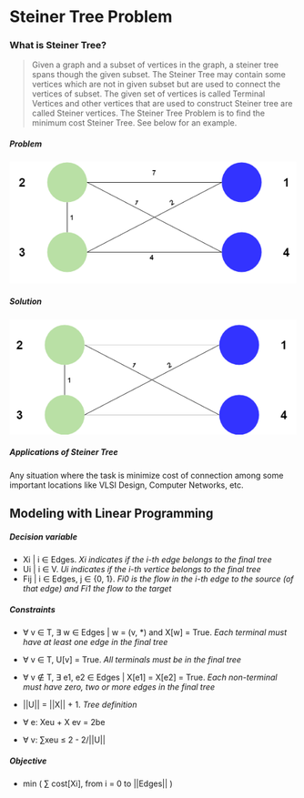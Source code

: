 # Steiner Tree Problem
### What is Steiner Tree?
> Given a graph and a subset of vertices in the graph, a steiner tree spans though the given subset. The Steiner Tree may contain some vertices which are not in given subset but are used to connect the vertices of subset.
> The given set of vertices is called Terminal Vertices and other vertices that are used to construct Steiner tree are called Steiner vertices.
> The Steiner Tree Problem is to find the minimum cost Steiner Tree. See below for an example.

##### Problem
![Problem](https://github.com/NelsonGomesNeto/Operations-Research/blob/master/HardProblems/SteinerTreeProblem/problem.png)
##### Solution
![Solution](https://github.com/NelsonGomesNeto/Operations-Research/blob/master/HardProblems/SteinerTreeProblem/solution.png)

##### Applications of Steiner Tree
Any situation where the task is minimize cost of connection among some important locations like VLSI Design, Computer Networks, etc.

## Modeling with Linear Programming

##### Decision variable
* Xi | i ∈ Edges. *Xi indicates if the i-th edge belongs to the final tree*
* Ui | i ∈ V. *Ui indicates if the i-th vertice belongs to the final tree*
* Fij | i ∈ Edges, j ∈ {0, 1}. *Fi0 is the flow in the i-th edge to the source (of that edge) and Fi1 the flow to the target*


##### Constraints
* ∀ v ∈ T, ∃ w ∈ Edges | w = (v, *) and X[w] = True. *Each terminal must have at least one edge in the final tree*
* ∀ v ∈ T, U[v] = True. *All terminals must be in the final tree*
* ∀ v ∉ T, ∃ e1, e2 ∈ Edges | X[e1] = X[e2] = True. *Each non-terminal must have zero, two or more edges in the final tree*
* ||U|| = ||X|| + 1. *Tree definition* 

* ∀ e: Xeu + X ev = 2be
* ∀ v: ∑xeu ≤ 2 - 2/||U||

##### Objective
* min ( ∑ cost[Xi], from i = 0 to ||Edges|| )

